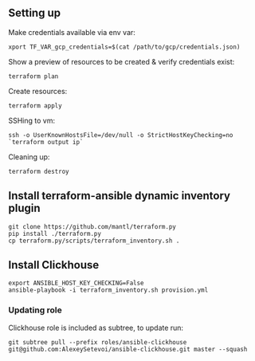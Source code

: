 ## Setting up

Make credentials available via env var:
```
xport TF_VAR_gcp_credentials=$(cat /path/to/gcp/credentials.json)
```
Show a preview of resources to be created & verify credentials exist:
```
terraform plan
```
Create resources:
```
terraform apply
```

SSHing to vm:
```
ssh -o UserKnownHostsFile=/dev/null -o StrictHostKeyChecking=no `terraform output ip`
```

Cleaning up:
```
terraform destroy
```

## Install terraform-ansible dynamic inventory plugin
```
git clone https://github.com/mantl/terraform.py
pip install ./terraform.py
cp terraform.py/scripts/terraform_inventory.sh .
```

## Install Clickhouse
```
export ANSIBLE_HOST_KEY_CHECKING=False
ansible-playbook -i terraform_inventory.sh provision.yml
```

### Updating role
Clickhouse role is included as subtree, to update run:
```
git subtree pull --prefix roles/ansible-clickhouse git@github.com:AlexeySetevoi/ansible-clickhouse.git master --squash 
```

